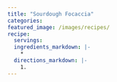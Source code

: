 ```yaml
---
title: "Sourdough Focaccia"
categories:
featured_image: /images/recipes/
recipe:
  servings: 
  ingredients_markdown: |-
    *
  directions_markdown: |-
    1.
---
```


